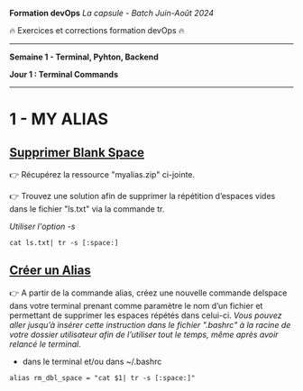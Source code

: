 **Formation devOps**
_La capsule - Batch Juin-Août 2024_

:fire: Exercices et corrections formation devOps :fire:

---

**Semaine 1 - Terminal, Pyhton, Backend**

**Jour 1 : Terminal Commands**

---
# 1 - MY ALIAS

## <ins> Supprimer Blank Space </ins>

👉 Récupérez la ressource "myalias.zip" ci-jointe.

👉 Trouvez une solution afin de supprimer la répétition d’espaces vides dans le fichier "ls.txt" via la commande tr.

_Utiliser l'option -s_

```
cat ls.txt| tr -s [:space:]
```

## <ins> Créer un Alias </ins>

👉 A partir de la commande alias, créez une nouvelle commande delspace dans votre terminal prenant comme paramètre le nom d’un fichier 
et permettant de supprimer les espaces répétés dans celui-ci.
_Vous pouvez aller jusqu’à insérer cette instruction dans le fichier ".bashrc" à la racine de votre dossier utilisateur afin de
l’utiliser tout le temps, même après avoir relancé le terminal._

- dans le terminal et/ou dans ~/.bashrc

```
alias rm_dbl_space = "cat $1| tr -s [:space:]"  
```
